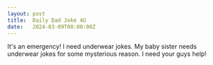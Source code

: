 ```yaml
---
layout: post
title:  Daily Dad Joke 4U
date:   2024-03-09T00:00:00Z
---
```

It's an emergency! I need underwear jokes. My baby sister needs underwear jokes for some mysterious reason. I need your guys help!
